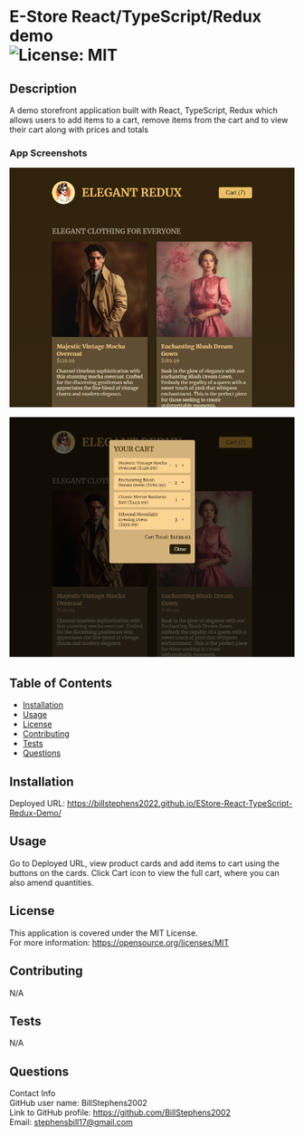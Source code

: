 # E-Store React/TypeScript/Redux demo<br>![License: MIT](https://img.shields.io/badge/License-MIT-yellow.svg)

  ## Description

  A demo storefront application built with React, TypeScript, Redux which allows users to add items to a cart, remove items from the cart and to view their cart along with prices and totals

  ### App Screenshots
  
  ![homepage screenshot](Screenshot1.png)

  ![cart screenshot](Screenshot2.png)
  
  ## Table of Contents
  
  - [Installation](#installation)
  - [Usage](#usage)
  - [License](#license)
  - [Contributing](#contributing)
  - [Tests](#tests)
  - [Questions](#questions)
  
  ## Installation
  
  Deployed URL: https://billstephens2022.github.io/EStore-React-TypeScript-Redux-Demo/
  
  ## Usage
  
  Go to Deployed URL, view product cards and add items to cart using the buttons on the cards.  Click Cart icon to view the full cart, where you can also amend quantities.

  ## License
This application is covered under the MIT License.
<br>For more information: https://opensource.org/licenses/MIT
  
  ## Contributing
  N/A
  
  ## Tests
  N/A

  ## Questions
  Contact Info<br>
  GitHub user name: BillStephens2002<br>
  Link to GitHub profile: https://github.com/BillStephens2002<br>
  Email: stephensbill17@gmail.com